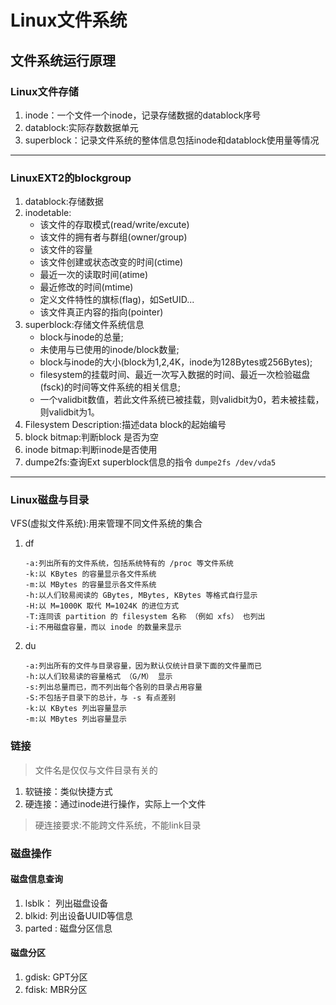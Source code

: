 # Linux文件系统

## 文件系统运行原理

### Linux文件存储
1. inode：一个文件一个inode，记录存储数据的datablock序号
2. datablock:实际存数数据单元
3. superblock：记录文件系统的整体信息包括inode和datablock使用量等情况

***
### LinuxEXT2的blockgroup
1. datablock:存储数据
2. inodetable:
    + 该文件的存取模式(read/write/excute)
    + 该文件的拥有者与群组(owner/group)
    + 该文件的容量
    + 该文件创建或状态改变的时间(ctime)
    + 最近一次的读取时间(atime)
    + 最近修改的时间(mtime)
    + 定义文件特性的旗标(flag)，如SetUID...
    + 该文件真正内容的指向(pointer)
3. superblock:存储文件系统信息
    + block与inode的总量;
    + 未使用与已使用的inode/block数量;
    + block与inode的大小(block为1,2,4K，inode为128Bytes或256Bytes);
    + filesystem的挂载时间、最近一次写入数据的时间、最近一次检验磁盘(fsck)的时间等文件系统的相关信息;
    + 一个validbit数值，若此文件系统已被挂载，则validbit为0，若未被挂载，则validbit为1。
4. Filesystem Description:描述data block的起始编号
5. block bitmap:判断block 是否为空
6. inode bitmap:判断inode是否使用
7. dumpe2fs:查询Ext superblock信息的指令 `dumpe2fs /dev/vda5`

***
### Linux磁盘与目录
VFS(虚拟文件系统):用来管理不同文件系统的集合

1. df
    ```
    -a:列出所有的文件系统，包括系统特有的 /proc 等文件系统
    -k:以 KBytes 的容量显示各文件系统
    -m:以 MBytes 的容量显示各文件系统
    -h:以人们较易阅读的 GBytes, MBytes, KBytes 等格式自行显示
    -H:以 M=1000K 取代 M=1024K 的进位方式
    -T:连同该 partition 的 filesystem 名称 （例如 xfs） 也列出
    -i:不用磁盘容量，而以 inode 的数量来显示
    ```
2. du
    ```
    -a:列出所有的文件与目录容量，因为默认仅统计目录下面的文件量而已
    -h:以人们较易读的容量格式 （G/M） 显示
    -s:列出总量而已，而不列出每个各别的目录占用容量
    -S:不包括子目录下的总计，与 -s 有点差别
    -k:以 KBytes 列出容量显示
    -m:以 MBytes 列出容量显示
    ```

### 链接

>文件名是仅仅与文件目录有关的

1. 软链接：类似快捷方式
2. 硬连接：通过inode进行操作，实际上一个文件

>硬连接要求:不能跨文件系统，不能link目录

### 磁盘操作
#### 磁盘信息查询
1. lsblk： 列出磁盘设备
2. blkid: 列出设备UUID等信息
3. parted : 磁盘分区信息
#### 磁盘分区
1. gdisk: GPT分区
2. fdisk: MBR分区
